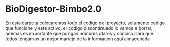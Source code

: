 # BioDigestor-Bimbo2.0
En esta carpeta colocaremos todo el codigo del proyecto, solamente codigo que funcione y este activo, el codigo discontinuado lo vamos a borrar, ademas es importante que pongan nombres claros y conciso para que todos tengamos un mejor manejo de la informacion aqui almacenada
